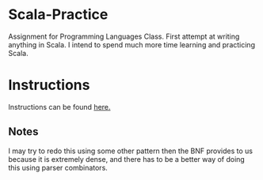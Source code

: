 # Scala-Practice
Assignment for Programming Languages Class. First attempt at writing anything in Scala. I intend to spend much more time learning and practicing Scala.

# Instructions
<html>
  <body>
    <p> Instructions can be found <a href="https://danielschlegel.org/wp/teaching/csc344-spring-2018/csc344-assignment-2/
      "> here. </a>
  </body>
</html>

## Notes
I may try to redo this using some other pattern then the BNF provides to us because it is extremely dense, and there has to be a better way of doing this using parser combinators.
